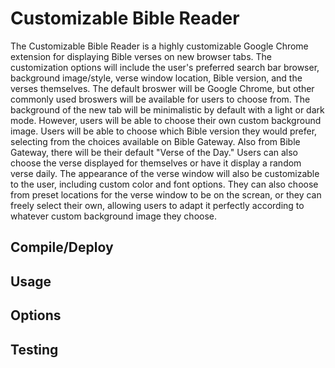 # Customizable Bible Reader

The Customizable Bible Reader is a highly customizable Google Chrome extension for displaying Bible verses on new browser tabs. The customization options will include the user's preferred search bar browser, background image/style, verse window location, Bible version, and the verses themselves. The default broswer will be Google Chrome, but other commonly used broswers will be available for users to choose from. The background of the new tab will be minimalistic by default with a light or dark mode. However, users will be able to choose their own custom background image. Users will be able to choose which Bible version they would prefer, selecting from the choices available on Bible Gateway. Also from Bible Gateway, there will be their default "Verse of the Day." Users can also choose the verse displayed for themselves or have it display a random verse daily. The appearance of the verse window will also be customizable to the user, including custom color and font options. They can also choose from preset locations for the verse window to be on the screan, or they can freely select their own, allowing users to adapt it perfectly according to whatever custom background image they choose.

## Compile/Deploy

## Usage

## Options

## Testing

